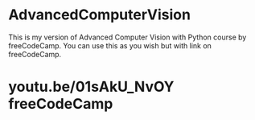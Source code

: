 # AdvancedComputerVision

This is my version of Advanced Computer Vision with Python course by freeCodeCamp.
You can use this as you wish but with link on freeCodeCamp.

# youtu.be/01sAkU_NvOY freeCodeCamp

